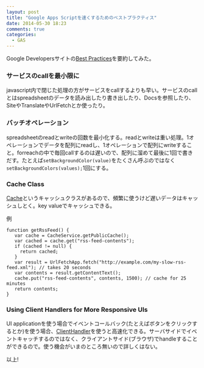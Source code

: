 ```yaml
---
layout: post
title: "Google Apps Scriptを速くするためのベストプラクティス"
date: 2014-05-30 18:23
comments: true
categories: 
  - GAS
---
```


Google Developersサイトの[Best Practices](https://developers.google.com/apps-script/best_practices?hl=ja)を要約してみた。

<!--more-->

### サービスのcallを最小限に

javascript内で閉じた処理の方がサービスをcallするよりも早い。サービスのcallとはspreadsheetのデータを読み出したり書き出したり、Docsを参照したり、SiteやTranslateやUrlFetchとか使ったり。

### バッチオペレーション

spreadsheetのreadとwriteの回数を最小化する。readとwriteは重い処理。1オペレーションでデータを配列にreadし、1オペレーションで配列にwriteすること。forreachの中で毎回callするのは遅いので、配列に溜めて最後に1回で書きだす。たとえば`setBackgroundColor(value)`をたくさん呼ぶのではなく`setBackgroundColors(values);`1回にする。


### Cache Class

[Cache](https://developers.google.com/apps-script/reference/cache/cache?hl=ja)というキャッシュクラスがあるので、頻繁に使うけど遅いデータはキャッシュしとく。key valueでキャッシュできる。

例

```
function getRssFeed() {
   var cache = CacheService.getPublicCache();
   var cached = cache.get("rss-feed-contents");
   if (cached != null) {
     return cached;
   }
   var result = UrlFetchApp.fetch("http://example.com/my-slow-rss-feed.xml"); // takes 20 seconds
   var contents = result.getContentText();
   cache.put("rss-feed-contents", contents, 1500); // cache for 25 minutes
   return contents;
}
```

### Using Client Handlers for More Responsive UIs

UI applicationを使う場合でイベントコールバック(たとえばボタンをクリックするとか)を使う場合、[ClientHandler](https://developers.google.com/apps-script/reference/ui/client-handler?hl=ja)を使うと高速化できる。サーバサイドでイベントキャッチするのではなく、クライアントサイド(ブラウザ)でhandleすることができるので。使う機会がいまのところ無いので詳しくはない。

以上!
